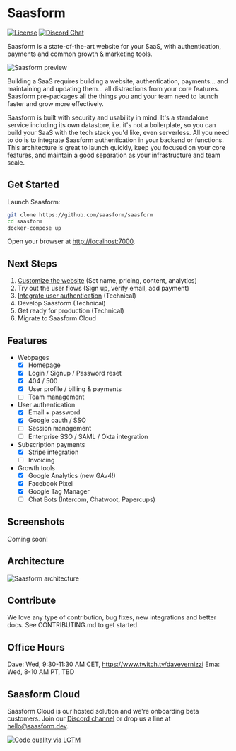 # Saasform

[![License](https://img.shields.io/github/license/saasform/saasform.svg)](https://github.com/saasform/saasform/blob/master/LICENSE)
[![Discord Chat](https://img.shields.io/badge/chat-Discord-green.svg)](https://discord.gg/cbWW8akyW9)

Saasform is a state-of-the-art website for your SaaS, with authentication, payments and common growth & marketing tools.

![Saasform preview](https://raw.githubusercontent.com/saasform/saasform/main/docs/images/saasform-hero.png)

Building a SaaS requires building a website, authentication, payments… and maintaining and updating them… all distractions from your core features. Saasform pre-packages all the things you and your team need to launch faster and grow more effectively.

Saasform is built with security and usability in mind. It's a standalone service including its own datastore, i.e. it's not a boilerplate, so you can build your SaaS with the tech stack you'd like, even serverless. All you need to do is to integrate Saasform authentication in your backend or functions. This architecture is great to launch quickly, keep you focused on your core features, and maintain a good separation as your infrastructure and team scale.

## Get Started

Launch Saasform:

```bash
git clone https://github.com/saasform/saasform
cd saasform
docker-compose up
```

Open your browser at [http://localhost:7000](http://localhost:7000).

## Next Steps

1. [Customize the website](https://docs.saasform.dev/start/customize-website) (Set name, pricing, content, analytics)
1. Try out the user flows (Sign up, verify email, add payment)
1. [Integrate user authentication](https://docs.saasform.dev/start/integrate-user-authentication) (Technical)
1. Develop Saasform (Technical)
1. Get ready for production (Technical)
1. Migrate to Saasform Cloud

## Features

- Webpages
  - [x] Homepage
  - [x] Login / Signup / Password reset
  - [x] 404 / 500
  - [x] User profile / billing & payments
  - [ ] Team management
- User authentication
  - [x] Email + password
  - [x] Google oauth / SSO
  - [ ] Session management
  - [ ] Enterprise SSO / SAML / Okta integration
- Subscription payments
  - [x] Stripe integration
  - [ ] Invoicing
- Growth tools
  - [x] Google Analytics (new GAv4!)
  - [x] Facebook Pixel
  - [x] Google Tag Manager
  - [ ] Chat Bots (Intercom, Chatwoot, Papercups)

## Screenshots

Coming soon!

## Architecture

![Saasform architecture](https://raw.githubusercontent.com/saasform/saasform/main/docs/images/saasform-architecture.png)

## Contribute

We love any type of contribution, bug fixes, new integrations and better docs. See CONTRIBUTING.md to get started.

## Office Hours

Dave: Wed, 9:30-11:30 AM CET, https://www.twitch.tv/davevernizzi
Ema: Wed, 8-10 AM PT, TBD

## Saasform Cloud

Saasform Cloud is our hosted solution and we're onboarding beta customers. Join our [Discord channel](https://discord.gg/cbWW8akyW9) or drop us a line at [hello@saasform.dev](mailto:hello@saasform.dev).

[![Code quality via LGTM](https://img.shields.io/lgtm/grade/javascript/g/saasform/saasform.svg)](https://lgtm.com/projects/g/saasform/saasform/context:javascript)
